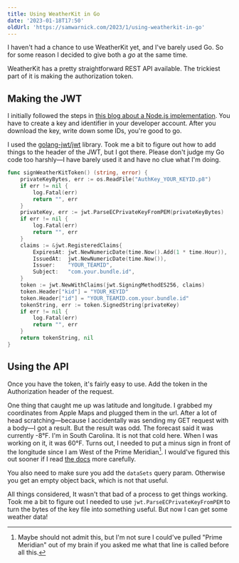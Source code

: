 ```yaml
---
title: Using WeatherKit in Go
date: '2023-01-18T17:50'
oldUrl: 'https://samwarnick.com/2023/1/using-weatherkit-in-go'
---
```


I haven't had a chance to use WeatherKit yet, and I've barely used Go. So for some reason I decided to give both a _go_ at the same time.

WeatherKit has a pretty straightforward REST API available. The trickiest part of it is making the authorization token.

## Making the JWT

I initially followed the steps in [this blog about a Node.js implementation](https://allthecode.co/blog/post/setting-up-weatherkit-rest-api-in-node-js). You have to create a key and identifier in your developer account. After you download the key, write down some IDs, you're good to go.

I used the [golang-jwt/jwt](https://github.com/golang-jwt/jwt) library. Took me a bit to figure out how to add things to the header of the JWT, but I got there. Please don't judge my Go code too harshly—I have barely used it and have no clue what I'm doing.

```go
func signWeatherKitToken() (string, error) {
	privateKeyBytes, err := os.ReadFile("AuthKey_YOUR_KEYID.p8")
	if err != nil {
		log.Fatal(err)
		return "", err
	}
	privateKey, err := jwt.ParseECPrivateKeyFromPEM(privateKeyBytes)
	if err != nil {
		log.Fatal(err)
		return "", err
	}
	claims := &jwt.RegisteredClaims{
		ExpiresAt: jwt.NewNumericDate(time.Now().Add(1 * time.Hour)),
		IssuedAt:  jwt.NewNumericDate(time.Now()),
		Issuer:    "YOUR_TEAMID",
		Subject:   "com.your.bundle.id",
	}
	token := jwt.NewWithClaims(jwt.SigningMethodES256, claims)
	token.Header["kid"] = "YOUR_KEYID"
	token.Header["id"] = "YOUR_TEAMID.com.your.bundle.id"
	tokenString, err := token.SignedString(privateKey)
	if err != nil {
		log.Fatal(err)
		return "", err
	}
	return tokenString, nil
}
```

## Using the API

Once you have the token, it's fairly easy to use. Add the token in the Authorization header of the request.

One thing that caught me up was latitude and longitude. I grabbed my coordinates from Apple Maps and plugged them in the url. After a lot of head scratching—because I accidentally was sending my GET request with a body—I got a result. But the result was odd. The forecast said it was currently -8°F. I'm in South Carolina. It is not that cold here. When I was working on it, it was 60°F. Turns out, I needed to put a minus sign in front of the longitude since I am West of the Prime Meridian[^1]. I would've figured this out sooner if I read [the docs](https://developer.apple.com/documentation/weatherkitrestapi/longitude) more carefully.

You also need to make sure you add the `dataSets` query param. Otherwise you get an empty object back, which is not that useful.

All things considered, It wasn't that bad of a process to get things working. Took me a bit to figure out I needed to use `jwt.ParseECPrivateKeyFromPEM` to turn the bytes of the key file into something useful. But now I can get some weather data!

[^1]: Maybe should not admit this, but I'm not sure I could've pulled "Prime Meridian" out of my brain if you asked me what that line is called before all this.

